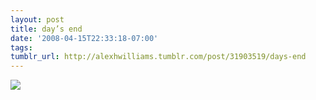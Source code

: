 ```yaml
---
layout: post
title: day’s end
date: '2008-04-15T22:33:18-07:00'
tags: 
tumblr_url: http://alexhwilliams.tumblr.com/post/31903519/days-end
---
```

<img src="http://24.media.tumblr.com/EXq6qISRE7v0l36k8G99O3QF_250.jpg"/>
